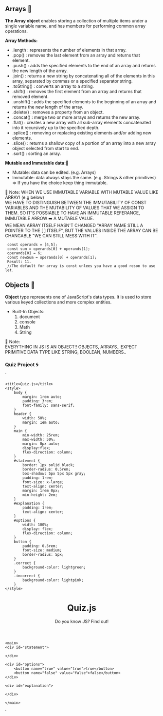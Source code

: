 ## Arrays :bug:
**The Array object** enables storing a collection of multiple items under a single variable name, and has members for performing common array operations.

**Array Methods:**
- .length : represents the number of elements in that array.
- .pop() : removes the last element from an array and returns that element.
- .push() : adds the specified elements to the end of an array and returns the new length of the array.
- .join() : returns a new string by concatenating all of the elements in this array, separated by commas or a specified separator string.
- .toString() : converts an array to a string.
- .shift() : removes the first element from an array and returns that removed element.
- .unshift() : adds the specified elements to the beginning of an array and returns the new length of the array.
- .delete() : removes a property from an object.
- .concat() : merge two or more arrays and returns the new array. 
- .flat() : creates a new array with all sub-array elements concatenated into it recursively up to the specified depth.
- .splice() : removing or replacing existing elements and/or adding new elements.
- .slice() : returns a shallow copy of a portion of an array into a new array object selected from start to end.
- .sort() : sorting an array.


**Mutable and Immutable data:**:cactus: 
- Mutable: data can be edited. (e.g. Arrays)
- Immutable: data always stays the same. (e.g. Strings & other primitives) => If you have the choice keep thing immutable.

 💌 Note:
WHEN WE USE IMMUTABLE VARIABLE WITH MUTABLE VALUE LIKE ARRAY! (e.g below)
<br/> WE HAVE TO DISTINGUISH BETWEEN THE IMMUTABILITY OF CONST VARIABLES AND THE MUTABILITY OF VALUES THAT WE ASSIGN TO THEM. SO IT'S POSSIABLE TO HAVE AN IMMUTABLE REFERANCE, IMMUTABLE ARROW :arrow_right: A MUTABLE VALUE.<BR/> WE MEAN ARRAY ITSELF HASN'T CHANGED "ARRAY NAME STILL A POINTER TO THE [ ] ITSELF", BUT THE VALUES INSIDE THE ARRAY CAN BE CHANGABLE "WE CAN STILL MESS WITH IT".

  ```
   const operands = [4,5];
   const sum = operands[0] + operands[1];
   operands[0] = 6;
   const newSum = operands[0] + operands[1];
   Result: 11.
   //The default for array is const unlees you have a good reson to use let.
  ```


## Objects :pushpin:
**Object** type represents one of JavaScript's data types. It is used to store various keyed collections and more complex entities.

- Built-In Objects:
  1. document
  2. console
  3. Math
  4. String
 
 💌 Note:<br/>
EVERYTHING IN JS IS AN OBJECT!! OBJECTS, ARRAYS.. EXPECT PRIMITIVE DATA TYPE LIKE STRING, BOOLEAN, NUMBERS..

### Quiz Project :cyclone:
  `
  <!DOCTYPE html>
<!-- saved from url=(0063)https://anjana.dev/javascript-first-steps/2-jsquiz-starter.html -->
<html lang="en-US"><head><meta http-equiv="Content-Type" content="text/html; charset=UTF-8">
    
    <title>Quiz.js</title>
    <style>
        body {
            margin: 1rem auto;
            padding: 3rem;
            font-family: sans-serif;
        }
        header {
            width: 50%;
            margin: 1em auto;
        }
        main {
            min-width: 25rem;
            max-width: 50%;
            margin: 0px auto;
            display:flex; 
            flex-direction: column;
        }
        #statement {
            border: 1px solid black;
            border-radius: 0.5rem;
            box-shadow: 5px 5px 5px gray;
            padding: 1rem;
            font-size: x-large;
            text-align: center;
            margin: 1rem 0px;
            min-height: 2em;
        }
        #explanation {
            padding: 1rem;
            text-align: center;
        }
        #options {
            width: 100%;
            display: flex;
            flex-direction: column;
        }
        button {
            padding: 0.5rem;
            font-size: medium;
            border-radius: 5px;
        }
        .correct {
            background-color: lightgreen;
        }
        .incorrect {
            background-color: lightpink;
        }
    </style>
  <style type="text/css" id="operaUserStyle"></style></head>
  <body>
    <header>
    <h1>Quiz.js</h1>
    <p>Do you know JS? Find out!</p>
    </header>

    <main>
    <div id="statement">
        
    </div>

    <div id="options">
        <button name="true" value="true">true</button>
        <button name="false" value="false">false</button>
    </div>

    <div id="explanation">

    </div>

    </main>

  

  <script type="text/javascript">


    // TODO 1: Declare & assign variables pointing to the corresponding element(s)
    // statement should be the "statement" div
    const statement = document.getElementById("statement");
    // optionButtons should be all the elements within the "options" div
    const optionButtons = document.querySelector("#options").children;
    // explanation should be the "explanation" div
    const explanation = document.getElementById("explanation");


    // TODO 2: Declare & assign a variable called fact
    // Its value should be an object with a statement, true/false answer, and explanation 
    const fact = {
        statement:"Arrays are just like objects",
        correctAnswer: true,
        explanation:"Arrays are kind of objects with special character."

    };

    
    // TODO 3: Set the text of the statement element to the fact's statement
    statement.textContent = fact.statement;
        

    // TODO 4: Declare disable & enable functions to set or remove the "disabled" attribute from a given button element
    // disable(button) should set the button element's attribute "disabled" to the value ""
    // enable(button) should remove the attribute "disabled" from the button element



    // TODO 5: Declare an isCorrect function that compares a guess to the right answer
    // isCorrect(guess) should return true if the guess matches the fact's answer
    


    // TODO 6A: Use a for loop to add a click event listener to each of the optionButtons
            // TODO 6B: Within the event handler function, display the fact's explanation by setting the text of the explanation element


            // TODO 7: Within the event handler function, 
            // Use a for loop to disable all the option buttons


            // TODO 8: Within the event handler function,
            // Get the guessed value from the clicked button
            // Use a conditional to compare the guess to the fact's answer
            // and add the "correct"/"incorrect" class as appropriate

    

  </script>

</body></html>
  `
